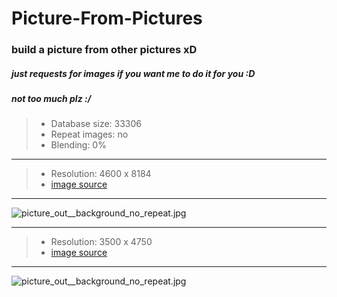 # Picture-From-Pictures

### build a picture from other pictures xD
##### just requests for images if you want me to do it for you :D
##### not too much plz :/
> - Database size: 33306
> - Repeat images: no
> - Blending: 0%
---
> - Resolution: 4600 x 8184
> - [image source](https://twitter.com/sukemyon_443/status/1030028596339822594)
---
![picture_out__background_no_repeat.jpg](https://github.com/Redcxx/Pictures-to-Picture/blob/master/picture_output/background_no_repeat.jpg "picture_out__background_no_repeat")

---
> - Resolution: 3500 x 4750
> - [image source](https://www.pixiv.net/member_illust.php?mode=medium&illust_id=70321968)
---
![picture_out__background_no_repeat.jpg](https://github.com/Redcxx/Pictures-to-Picture/blob/master/image_output/background_no_repeat.jpg "picture_out__background_no_repeat")